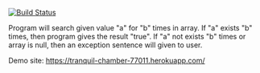 [![Build Status](https://travis-ci.com/furkanorten/MyProject.svg?branch=main)](https://travis-ci.com/furkanorten/MyProject)

Program will search given value "a" for "b" times in array. If "a" exists "b" times, then program gives the result "true". If "a" not exists "b" times or array is null, then an exception sentence will given to user. 

Demo site: https://tranquil-chamber-77011.herokuapp.com/
